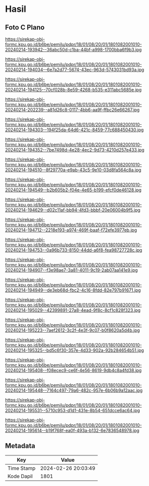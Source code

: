 # Hasil

## Foto C Plano

https://sirekap-obj-formc.kpu.go.id/b6be/pemilu/pdpr/18/01/08/20/01/1801082001010-20240214-193942--36abc50d-c1ba-44bf-a998-1700bba6f9b3.jpg

https://sirekap-obj-formc.kpu.go.id/b6be/pemilu/pdpr/18/01/08/20/01/1801082001010-20240214-194034--6e7a2d77-5674-43ec-963d-5743031bd93a.jpg

https://sirekap-obj-formc.kpu.go.id/b6be/pemilu/pdpr/18/01/08/20/01/1801082001010-20240214-194125--70cf028b-8e59-4268-b535-e311abc5685e.jpg

https://sirekap-obj-formc.kpu.go.id/b6be/pemilu/pdpr/18/01/08/20/01/1801082001010-20240214-202239--a81d26c8-0117-4bb6-aa9f-ffbc26e66267.jpg

https://sirekap-obj-formc.kpu.go.id/b6be/pemilu/pdpr/18/01/08/20/01/1801082001010-20240214-194303--194f25da-64d6-421c-8459-77c688450430.jpg

https://sirekap-obj-formc.kpu.go.id/b6be/pemilu/pdpr/18/01/08/20/01/1801082001010-20240214-194352--7be7498d-4e28-4ec2-9d73-4210d257e433.jpg

https://sirekap-obj-formc.kpu.go.id/b6be/pemilu/pdpr/18/01/08/20/01/1801082001010-20240214-194510--8f29770a-e9ab-43c5-9e10-03d8fa564c8a.jpg

https://sirekap-obj-formc.kpu.go.id/b6be/pemilu/pdpr/18/01/08/20/01/1801082001010-20240214-194549--b2b605b2-f04e-4e65-b199-efcf0de46128.jpg

https://sirekap-obj-formc.kpu.go.id/b6be/pemilu/pdpr/18/01/08/20/01/1801082001010-20240214-194629--d02c11af-bb94-4fd3-bbbf-20e06004b9f5.jpg

https://sirekap-obj-formc.kpu.go.id/b6be/pemilu/pdpr/18/01/08/20/01/1801082001010-20240214-194712--2218e193-a974-469f-baaf-f72efe3977eb.jpg

https://sirekap-obj-formc.kpu.go.id/b6be/pemilu/pdpr/18/01/08/20/01/1801082001010-20240214-194753--0a96b733-8150-44dd-a6f8-fea98727728c.jpg

https://sirekap-obj-formc.kpu.go.id/b6be/pemilu/pdpr/18/01/08/20/01/1801082001010-20240214-194907--f3e98ae7-3a81-4011-9c19-2ab07aa141e9.jpg

https://sirekap-obj-formc.kpu.go.id/b6be/pemilu/pdpr/18/01/08/20/01/1801082001010-20240214-194949--de3eb68d-fbc2-4c16-8fdd-82e797b91671.jpg

https://sirekap-obj-formc.kpu.go.id/b6be/pemilu/pdpr/18/01/08/20/01/1801082001010-20240214-195029--42399891-27a8-4ead-9f8c-8cf1c828f323.jpg

https://sirekap-obj-formc.kpu.go.id/b6be/pemilu/pdpr/18/01/08/20/01/1801082001010-20240214-195223--7aef2612-3c2f-4e3f-9c07-b0f8620a5d4b.jpg

https://sirekap-obj-formc.kpu.go.id/b6be/pemilu/pdpr/18/01/08/20/01/1801082001010-20240214-195325--bd5c6f30-357e-4d33-902a-92b284654b51.jpg

https://sirekap-obj-formc.kpu.go.id/b6be/pemilu/pdpr/18/01/08/20/01/1801082001010-20240214-195408--f08ecec9-ce6f-4e56-8619-9db4c8a4fd38.jpg

https://sirekap-obj-formc.kpu.go.id/b6be/pemilu/pdpr/18/01/08/20/01/1801082001010-20240214-195448--7164c497-79a6-482c-957e-6b06b9a12aac.jpg

https://sirekap-obj-formc.kpu.go.id/b6be/pemilu/pdpr/18/01/08/20/01/1801082001010-20240214-195531--5710c953-d1d1-431e-8b54-651dcce6ac64.jpg

https://sirekap-obj-formc.kpu.go.id/b6be/pemilu/pdpr/18/01/08/20/01/1801082001010-20240214-195614--b19f768f-ea0f-493a-b132-6e7836548978.jpg


## Metadata

| Key        | Value               |
| ---------- | ------------------- |
| Time Stamp | 2024-02-26 20:03:49 |
| Kode Dapil | 1801                |



